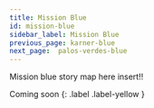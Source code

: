 ```yaml
---
title: Mission Blue
id: mission-blue
sidebar_label: Mission Blue
previous_page: karner-blue
next_page:  palos-verdes-blue
---
```


Mission blue story map here insert!!

Coming soon
{: .label .label-yellow }
